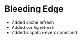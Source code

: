 Bleeding Edge
=============

- Added cache refresh
- Added config refresh
- Added dispatch-event command

